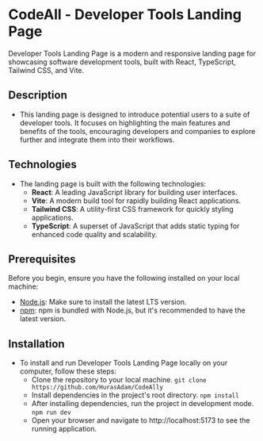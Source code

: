 # CodeAll - Developer Tools Landing Page

Developer Tools Landing Page is a modern and responsive landing page for showcasing software development tools, built with React, TypeScript, Tailwind CSS, and Vite.

## Description

- This landing page is designed to introduce potential users to a suite of developer tools. It focuses on highlighting the main features and benefits of the tools, encouraging developers and companies to explore further and integrate them into their workflows.

## Technologies

- The landing page is built with the following technologies:
  - **React**: A leading JavaScript library for building user interfaces.
  - **Vite**: A modern build tool for rapidly building React applications.
  - **Tailwind CSS**: A utility-first CSS framework for quickly styling applications.
  - **TypeScript**: A superset of JavaScript that adds static typing for enhanced code quality and scalability.

## Prerequisites

Before you begin, ensure you have the following installed on your local machine:
- [Node.js](https://nodejs.org/): Make sure to install the latest LTS version.
- [npm](https://www.npmjs.com/): npm is bundled with Node.js, but it's recommended to have the latest version.

## Installation

- To install and run Developer Tools Landing Page locally on your computer, follow these steps:
  - Clone the repository to your local machine.
       `git clone https://github.com/HurasAdam/CodeAlly`
  - Install dependencies in the project's root directory.
    `npm install`
  - After installing dependencies, run the project in development mode.
    `npm run dev`
  - Open your browser and navigate to http://localhost:5173 to see the running application.
